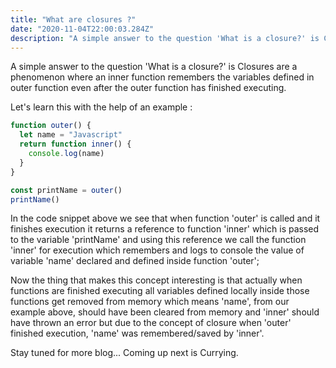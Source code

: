 ```yaml
---
title: "What are closures ?"
date: "2020-11-04T22:00:03.284Z"
description: "A simple answer to the question 'What is a closure?' is Closures are a phenomenon where an inner function..."
---
```


A simple answer to the question 'What is a closure?' is Closures are a phenomenon where an inner function remembers the variables defined in outer function even after the outer function has finished executing.

Let's learn this with the help of an example :

```js
function outer() {
  let name = "Javascript"
  return function inner() {
    console.log(name)
  }
}

const printName = outer()
printName()
```

In the code snippet above we see that when function 'outer' is called and it finishes execution it returns a reference to function 'inner' which is passed to the variable 'printName' and using this reference we call the function 'inner' for execution which remembers and logs to console the value of variable 'name' declared and defined inside function 'outer';

Now the thing that makes this concept interesting is that actually when functions are finished executing all variables defined locally inside those functions get removed from memory which means 'name', from our example above, should have been cleared from memory and 'inner' should have thrown an error but due to the concept of closure when 'outer' finished execution, 'name' was remembered/saved by 'inner'.

Stay tuned for more blog...
Coming up next is Currying.
